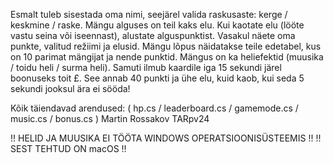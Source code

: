 Esmalt tuleb sisestada oma nimi, seejärel valida raskusaste: kerge / keskmine / raske. Mängu alguses on teil kaks elu. Kui kaotate elu (lööte vastu seina või iseennast), alustate alguspunktist. Vasakul näete oma punkte, valitud režiimi ja elusid. Mängu lõpus näidatakse teile edetabel, kus on 10 parimat mängijat ja nende punktid. Mängus on ka heliefektid (muusika / toidu heli / surma heli). Samuti ilmub kaardile iga 15 sekundi järel boonuseks toit £. See annab 40 punkti ja ühe elu, kuid kaob, kui seda 5 sekundi jooksul ära ei sööda!

Kõik täiendavad arendused:  ( hp.cs / leaderboard.cs / gamemode.cs / music.cs / bonus.cs )
Martin Rossakov TARpv24


!! HELID JA MUUSIKA EI TÖÖTA WINDOWS OPERATSIOONISÜSTEEMIS !!
!! SEST TEHTUD ON macOS !!
